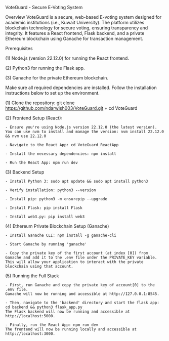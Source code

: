 VoteGuard - Secure E-Voting System



Overview
VoteGuard is a secure, web-based E-voting system designed for academic institutions (i.e., Kuwait University). The platform utilizes blockchain technology for secure voting, ensuring transparency and integrity. It features a React frontend, Flask backend, and a private Ethereum blockchain using Ganache for transaction management.



Prerequisites

(1) Node.js (version 22.12.0) for running the React frontend.

(2) Python3 for running the Flask app.

(3) Ganache for the private Ethereum blockchain.



Make sure all required dependencies are installed. Follow the installation instructions below to set up the environment.



(1) Clone the repository: git clone https://github.com/ndarwish003/VoteGuard.git + cd VoteGuard


(2) Frontend Setup (React):

    - Ensure you're using Node.js version 22.12.0 (the latest version). You can use nvm to install and manage the version: nvm install 22.12.0 && nvm use 22.12.0

    - Navigate to the React App: cd VoteGuard_ReactApp

    - Install the necessary dependencies: npm install

    - Run the React App: npm run dev


(3) Backend Setup

    - Install Python 3: sudo apt update && sudo apt install python3

    - Verify installation: python3 --version

    - Install pip: python3 -m ensurepip --upgrade

    - Install Flask: pip install Flask

    - Install web3.py: pip install web3


(4) Ethereum Private Blockchain Setup (Ganache)

    - Install Ganache CLI: npm install -g ganache-cli

    - Start Ganache by running 'ganache'

    - Copy the private key of the first account (at index [0]) from Ganache and add it to the .env file under the PRIVATE_KEY variable.  This will allow your application to interact with the private blockchain using that account.


(5) Running the Full Stack

    - First, run Ganache and copy the private key of account[0] to the .env file.
    Ganache will now be running and accessible at http://127.0.0.1:8545.

    - Then, navigate to the 'backend' directory and start the flask app: cd backend && python3 flask_app.py
    The Flask backend will now be running and accessible at http://localhost:5000.

    - Finally, run the React App: npm run dev
    The frontend will now be running locally and accessible at http://localhost:3000.